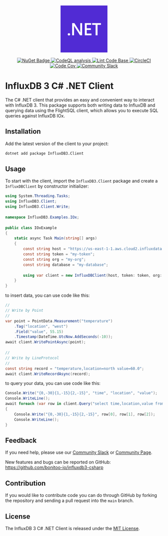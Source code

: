<p align="center">
    <img src="net_logo.svg" alt=".NET Logo" width="150px">
</p>
<p align="center">
    <a href="https://www.nuget.org/packages/InfluxDB3.Client">
        <img src="https://buildstats.info/nuget/InfluxDB3.Client" alt="NuGet Badge">
    </a>
    <a href="https://github.com/bonitoo-io/influxdb3-csharp/actions/workflows/codeql-analysis.yml">
        <img src="https://github.com/bonitoo-io/influxdb3-csharp/actions/workflows/codeql-analysis.yml/badge.svg?branch=main" alt="CodeQL analysis">
    </a>
    <a href="https://github.com/bonitoo-io/influxdb3-csharp/actions/workflows/linter.yml">
        <img src="https://github.com/bonitoo-io/influxdb3-csharp/actions/workflows/linter.yml/badge.svg" alt="Lint Code Base">
    </a>
    <a href="https://dl.circleci.com/status-badge/redirect/gh/bonitoo-io/influxdb3-csharp/tree/main">
        <img src="https://dl.circleci.com/status-badge/img/gh/bonitoo-io/influxdb3-csharp/tree/main.svg?style=svg" alt="CircleCI">
    </a>
    <a href="https://codecov.io/gh/bonitoo-io/influxdb3-csharp">
        <img src="https://codecov.io/gh/bonitoo-io/influxdb3-csharp/branch/main/graph/badge.svg" alt="Code Cov"/>
    </a>
    <a href="https://app.slack.com/huddle/TH8RGQX5Z/C02UDUPLQKA">
        <img src="https://img.shields.io/badge/slack-join_chat-white.svg?logo=slack&style=social" alt="Community Slack">
    </a>
</p>

# InfluxDB 3 C# .NET Client

The C# .NET client that provides an easy and convenient way to interact with InfluxDB 3.
This package supports both writing data to InfluxDB and querying data using the FlightSQL client,
which allows you to execute SQL queries against InfluxDB IOx.

## Installation

Add the latest version of the client to your project:

```sh
dotnet add package InfluxDB3.Client
```

## Usage

To start with the client, import the `InfluxDB3.Client` package and create a `InfluxDBClient` by constructor initializer:

```csharp
using System.Threading.Tasks;
using InfluxDB3.Client;
using InfluxDB3.Client.Write;

namespace InfluxDB3.Examples.IOx;

public class IOxExample
{
    static async Task Main(string[] args)
    {
        const string host = "https://us-east-1-1.aws.cloud2.influxdata.com";
        const string token = "my-token";
        const string org = "my-org";
        const string database = "my-database";

        using var client = new InfluxDBClient(host, token: token, org: org, database: database);
    }
}
```

to insert data, you can use code like this:

```csharp
//
// Write by Point
//
var point = PointData.Measurement("temperature")
    .Tag("location", "west")
    .Field("value", 55.15)
    .Timestamp(DateTime.UtcNow.AddSeconds(-10));
await client.WritePointAsync(point);

//
// Write by LineProtocol
//
const string record = "temperature,location=north value=60.0";
await client.WriteRecordAsync(record);
```

to query your data, you can use code like this:

```csharp
Console.Write("{0,-30}{1,-15}{2,-15}", "time", "location", "value");
Console.WriteLine();
await foreach (var row in client.Query("select time,location,value from temperature order by time asc limit 10"))
{
    Console.Write("{0,-30}{1,-15}{2,-15}", row[0], row[1], row[2]);
    Console.WriteLine();
}
```

## Feedback

If you need help, please use our [Community Slack](https://app.slack.com/huddle/TH8RGQX5Z/C02UDUPLQKA)
or [Community Page](https://community.influxdata.com/).

New features and bugs can be reported on GitHub: <https://github.com/bonitoo-io/influxdb3-csharp>

## Contribution

If you would like to contribute code you can do through GitHub by forking the repository and sending a pull request into
the `main` branch.

## License

The InfluxDB 3 C# .NET Client is released under the [MIT License](https://opensource.org/licenses/MIT).
